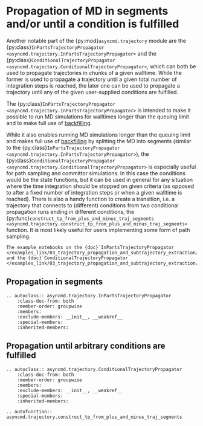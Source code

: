 # Propagation of MD in segments and/or until a condition is fulfilled

Another notable part of the {py:mod}`asyncmd.trajectory` module are the {py:class}`InPartsTrajectoryPropagator <asyncmd.trajectory.InPartsTrajectoryPropagator>` and the {py:class}`ConditionalTrajectoryPropagator <asyncmd.trajectory.ConditionalTrajectoryPropagator>`, which can both be used to propagate trajectories in chunks of a given walltime.
While the former is used to propagate a trajectory until a given total number of integration steps is reached, the later one can be used to propagate a trajectory until any of the given user-supplied conditions are fulfilled.

The {py:class}`InPartsTrajectoryPropagator <asyncmd.trajectory.InPartsTrajectoryPropagator>` is intended to make it possible to run MD simulations for walltimes longer than the queuing limit and to make full use of [backfilling].

While it also enables running MD simulations longer than the queuing limit and makes full use of [backfilling] by splitting the MD into segments (similar to the {py:class}`InPartsTrajectoryPropagator <asyncmd.trajectory.InPartsTrajectoryPropagator>`), the {py:class}`ConditionalTrajectoryPropagator <asyncmd.trajectory.ConditionalTrajectoryPropagator>` is especially useful for path sampling and committor simulations.
In this case the conditions would be the state functions, but it can be used in general for any situation where the time integration should be stopped on given criteria (as opposed to after a fixed number of integration steps or when a given walltime is reached).
There is also a handy function to create a transition, i.e. a trajectory that connects to (different) conditions from two conditional propagation runs ending in different conditions, the {py:func}`construct_tp_from_plus_and_minus_traj_segments <asyncmd.trajectory.construct_tp_from_plus_and_minus_traj_segments>` function.
It is most likely useful for users implementing some form of path sampling.

[backfilling]: https://slurm.schedmd.com/sched_config.html#backfill

```{seealso}
The example notebooks on the {doc}`InPartsTrajectoryPropagator </examples_link/03_trajectory_propagation_and_subtrajectory_extraction/InPartsTrajectoryPropagator>` and the {doc}`ConditionalTrajectoryPropagator </examples_link/03_trajectory_propagation_and_subtrajectory_extraction/ConditionalTrajectoryPropagator>`
```

## Propagation in segments

```{eval-rst}
.. autoclass:: asyncmd.trajectory.InPartsTrajectoryPropagator
    :class-doc-from: both
    :member-order: groupwise
    :members:
    :exclude-members: __init__, __weakref__
    :special-members:
    :inherited-members:
```

## Propagation until arbitrary conditions are fulfilled

```{eval-rst}
.. autoclass:: asyncmd.trajectory.ConditionalTrajectoryPropagator
    :class-doc-from: both
    :member-order: groupwise
    :members:
    :exclude-members: __init__, __weakref__
    :special-members:
    :inherited-members:

.. autofunction:: asyncmd.trajectory.construct_tp_from_plus_and_minus_traj_segments
```
